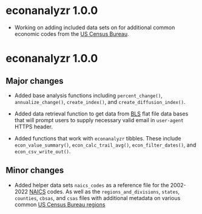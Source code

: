 # econanalyzr 1.0.0

* Working on adding included data sets on for additional common economic codes
from the [US Census Bureau](https://www.census.gov/library/reference/code-lists.html).

# econanalyzr 1.0.0

## Major changes

* Added base analysis functions including `percent_change()`, `annualize_change()`,
`create_index()`, and `create_diffusion_index()`.

* Added data retrieval function to get data from [BLS](https://www.bls.gov/) flat file data bases
that will prompt users to supply necessary valid email in `user-agent` HTTPS header.

* Added functions that work with `econanalyzr` tibbles. These include `econ_value_summary()`,
`econ_calc_trail_avg()`, `econ_filter_dates()`, and `econ_csv_write_out()`.

## Minor changes

* Added helper data sets `naics_codes` as a reference file for the 2002-2022 [NAICS](https://www.census.gov/naics/?48967) codes.
As well as the `regions_and_divisions`, `states`, `counties`, `cbsas`, and `csas` files with additional metadata on various common
[US Census Bureau regions](https://www.census.gov/programs-surveys/geography/guidance.html)

